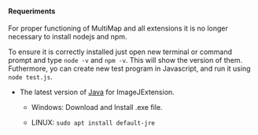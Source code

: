 #### Requeriments

For proper functioning of MultiMap and all extensions it is no longer necessary to install nodejs and npm.

To ensure it is correctly  installed just open new terminal or command prompt and type ```node -v``` and ```npm -v```. This will show the version of them. Futhermore, yo can create new test program in Javascript, and run it using  ```node test.js```.

- The latest version of [Java](http://www.oracle.com/technetwork/java/javase/downloads/jre8-downloads-2133155.html) for ImageJExtension.

 	- Windows: Download and Install .exe file.

 	- LINUX: ```sudo apt install default-jre```
